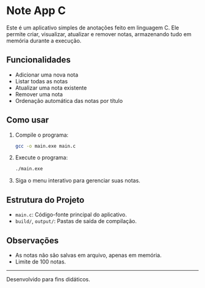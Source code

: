 # Note App C

Este é um aplicativo simples de anotações feito em linguagem C. Ele permite criar, visualizar, atualizar e remover notas, armazenando tudo em memória durante a execução.

## Funcionalidades
- Adicionar uma nova nota
- Listar todas as notas
- Atualizar uma nota existente
- Remover uma nota
- Ordenação automática das notas por título

## Como usar
1. Compile o programa:
   
   ```sh
   gcc -o main.exe main.c
   ```

2. Execute o programa:
   
   ```sh
   ./main.exe
   ```

3. Siga o menu interativo para gerenciar suas notas.

## Estrutura do Projeto
- `main.c`: Código-fonte principal do aplicativo.
- `build/`, `output/`: Pastas de saída de compilação.

## Observações
- As notas não são salvas em arquivo, apenas em memória.
- Limite de 100 notas.

---
Desenvolvido para fins didáticos.
